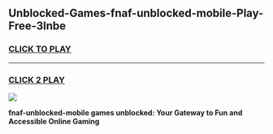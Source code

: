 
## Unblocked-Games-fnaf-unblocked-mobile-Play-Free-3lnbe
<h3>
<a href="https://premium76.site?title=fnaf-unblocked-mobile&ref=21A">CLICK TO PLAY</a></h3>
<hr>

<h3>
<a href="https://premium76.site?title=fnaf-unblocked-mobile&ref=21A">CLICK 2 PLAY</a>
  
</h3>

<a href="https://premium76.site?title=fnaf-unblocked-mobile&ref=21A"><img src="https://clearcache.store/games.png"></a>


**fnaf-unblocked-mobile games unblocked: Your Gateway to Fun and Accessible Online Gaming**
